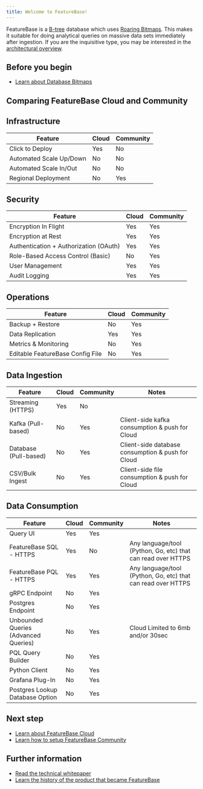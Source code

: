 ```yaml
---
title: Welcome to FeatureBase!
---
```


FeatureBase is a [B-tree](https://en.wikipedia.org/wiki/B-tree) database which uses [Roaring Bitmaps](https://roaringbitmap.org/). This makes it suitable for doing analytical queries on massive data sets immediately after ingestion. If you are the inquisitive type, you may be interested in the [architectural overview](/community/community-setup/architecture).

## Before you begin

* [Learn about Database Bitmaps](https://www.featurebase.com/blog/bitmaps-making-real-time-analytics-real)

## Comparing FeatureBase Cloud and Community

## Infrastructure

| Feature | Cloud  | Community |
| ------ | ----- | ----------- |
| Click to Deploy |  Yes | No |
| Automated Scale Up/Down|  No | No |
| Automated Scale In/Out |  No | No |
| Regional Deployment |  No | Yes |

## Security

|Feature | Cloud  | Community  |
| ------ | ----- | ----------- |
|Encryption In Flight |  Yes| Yes |
|Encryption at Rest |  Yes| Yes |
|Authentication + Authorization (OAuth) |  Yes | Yes |
|Role-Based Access Control (Basic) |  No | Yes |
|User Management |  Yes | Yes |
|Audit Logging |  Yes | Yes |

## Operations

| Feature | Cloud  | Community  |
| ------ | ----- | ----------- |
| Backup + Restore |  No | Yes |
| Data Replication |  Yes | Yes |
| Metrics & Monitoring |  No | Yes |
| Editable FeatureBase Config File |  No | Yes |

## Data Ingestion

|Feature | Cloud  | Community  | Notes  |
| ------ | ----- | ----------- | ----------- |
| Streaming (HTTPS)  |  Yes | No |   |
| Kafka (Pull-based) |  No| Yes | Client-side kafka consumption & push for Cloud |
| Database (Pull-based) |  No | Yes |  Client-side database consumption & push for Cloud |
| CSV/Bulk Ingest  |  No | Yes |  Client-side file consumption & push for Cloud |

## Data Consumption

|Feature | Cloud  | Community  | Notes  |
| ------ | ----- | ----------- | ----------- |
| Query UI  |  Yes| Yes |   |
| FeatureBase SQL - HTTPS |  Yes| No | Any language/tool (Python, Go, etc) that can read over HTTPS  |
| FeatureBase PQL - HTTPS |  Yes| Yes | Any language/tool (Python, Go, etc) that can read over HTTPS  |
| gRPC Endpoint |  No | Yes |   |
| Postgres Endpoint |  No| Yes |   |
| Unbounded Queries (Advanced Queries) |  No| Yes | Cloud Limited to 6mb and/or 30sec  |
| PQL Query Builder |  No| Yes |   |
| Python Client |  No | Yes |   |
| Grafana Plug-In |  No | Yes |   |
| Postgres Lookup Database Option |  No| Yes |   |

## Next step

* [Learn about FeatureBase Cloud](/cloud/cloud-setup/cloud-introduction)
* [Learn how to setup FeatureBase Community](/community/community-setup/community-install-config)

## Further information

* [Read the technical whitepaper](https://www.featurebase.com/blog/featurebase-technical-white-paper)
* [Learn the history of the product that became FeatureBase](https://www.featurebase.com/blog/pilosa-molecula-featurebase-a-story-of-evolution)
